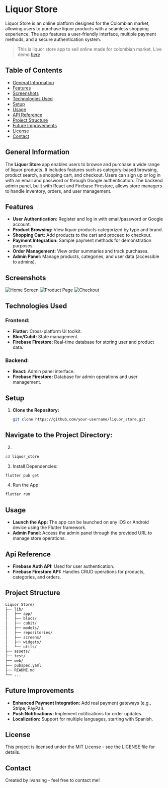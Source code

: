 # Liquor Store

Liquor Store is an online platform designed for the Colombian market, allowing users to purchase liquor products with a seamless shopping experience. The app features a user-friendly interface, multiple payment methods, and a secure authentication system.

> This is liquor store app to sell online made for colombian market.
> Live demo  [_here_](https://ivansing.github.io/liquor_store/)

## Table of Contents
- [General Information](#general-information)
- [Features](#features)
- [Screenshots](#screenshots)
- [Technologies Used](#technologies-used)
- [Setup](#setup)
- [Usage](#usage)
- [API Reference](#api-reference)
- [Project Structure](#project-structure)
- [Future Improvements](#future-improvements)
- [License](#license)
- [Contact](#contact)

## General Information
The **Liquor Store** app enables users to browse and purchase a wide range of liquor products. It includes features such as category-based browsing, product search, a shopping cart, and checkout. Users can sign up or log in with an email and password or through Google authentication. The backend admin panel, built with React and Firebase Firestore, allows store managers to handle inventory, orders, and user management.

## Features
- **User Authentication:** Register and log in with email/password or Google account.
- **Product Browsing:** View liquor products categorized by type and brand.
- **Shopping Cart:** Add products to the cart and proceed to checkout.
- **Payment Integration:** Sample payment methods for demonstration purposes.
- **Order Management:** View order summaries and track purchases.
- **Admin Panel:** Manage products, categories, and user data (accessible to admins).

## Screenshots
![Home Screen](https://path/to/home_screen_screenshot.png)
![Product Page](https://path/to/product_page_screenshot.png)
![Checkout](https://path/to/checkout_screenshot.png)

## Technologies Used

### Frontend:

- **Flutter:** Cross-platform UI toolkit.
- **Bloc/Cubit:** State management.
- **Firebase Firestore:** Real-time database for storing user and product data.

### Backend:
- **React:** Admin panel interface.
- **Firebase Firestore:** Database for admin operations and user management.

## Setup
1. **Clone the Repository:**
   ```bash
   git clone https://github.com/your-username/liquor_store.git

## Navigate to the Project Directory:

2. 
```bash
cd liquor_store
```

3. Install Dependencies:

```bash
flutter pub get
```

4. Run the App:
```bash
flutter run
```

## Usage

- **Launch the App:** The app can be launched on any iOS or Android device using the Flutter framework.
- **Admin Panel:** Access the admin panel through the provided URL to manage store operations.

## Api Reference

- **Firebase Auth API:** Used for user authentication.
- **Firebase Firestore API:** Handles CRUD operations for products, categories, and orders.

## Project Structure

```bash
Liquor Store/
├── lib/
│   ├── app/
│   ├── blocs/
│   ├── cubit/
│   ├── models/
│   ├── repositories/
│   ├── screens/
│   ├── widgets/
│   └── utils/
├── assets/
├── test/
├── web/
├── pubspec.yaml
├── README.md
└── ...
```

## Future Improvements

- **Enhanced Payment Integration:** Add real payment gateways (e.g., Stripe, PayPal).
- **Push Notifications:** Implement notifications for order updates.
- **Localization:** Support for multiple languages, starting with Spanish.

## License

This project is licensed under the MIT License - see the LICENSE file for details.

## Contact

Created by Ivansing - feel free to contact me!


